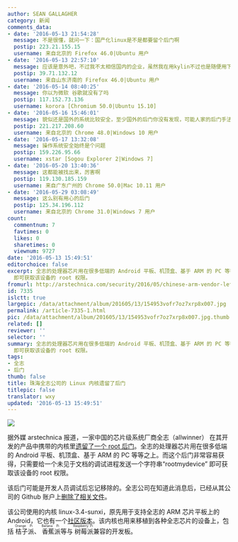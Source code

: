 ```yaml
---
author: SEAN GALLAGHER
category: 新闻
comments_data:
- date: '2016-05-13 21:54:28'
  message: 不是很懂，就问一下：国产化linux是不是都要留个后门啊
  postip: 223.21.155.15
  username: 来自北京的 Firefox 46.0|Ubuntu 用户
- date: '2016-05-13 22:57:10'
  message: 应该是意外吧，不过我不太相信国内的企业，虽然我在用kylin不过也是随便用下
  postip: 39.71.132.12
  username: 来自山东济南的 Firefox 46.0|Ubuntu 用户
- date: '2016-05-14 08:40:25'
  message: 你以为微软 谷歌就没有了吗
  postip: 117.152.73.136
  username: korora [Chromium 50.0|Ubuntu 15.10]
- date: '2016-05-16 15:46:01'
  message: 貌似还是国外的系统比较安全，至少国外的后门你没有发现，可能人家的后门手法更高级 谁知道那
  postip: 221.217.208.60
  username: 来自北京的 Chrome 48.0|Windows 10 用户
- date: '2016-05-17 13:32:08'
  message: 操作系统安全始终是个问题
  postip: 159.226.95.66
  username: xstar [Sogou Explorer 2|Windows 7]
- date: '2016-05-20 13:40:36'
  message: 这都能被找出来，厉害啊
  postip: 119.130.185.159
  username: 来自广东广州的 Chrome 50.0|Mac 10.11 用户
- date: '2016-05-29 03:08:49'
  message: 这么别有用心的后门
  postip: 125.34.196.112
  username: 来自北京的 Chrome 31.0|Windows 7 用户
count:
  commentnum: 7
  favtimes: 0
  likes: 0
  sharetimes: 0
  viewnum: 9727
date: '2016-05-13 15:49:51'
editorchoice: false
excerpt: 全志的处理器芯片用在很多低端的 Android 平板、机顶盒、基于 ARM 的 PC 等等之上。而这个后门非常容易获得，只需要给一个未见于文档的调试进程发送一个字符串“rootmydevice”
  即可获取该设备的 root 权限。
fromurl: http://arstechnica.com/security/2016/05/chinese-arm-vendor-left-developer-backdoor-in-kernel-for-android-pi-devices/
id: 7335
islctt: true
largepic: /data/attachment/album/201605/13/154953vofr7oz7xrp8x007.jpg
permalink: /article-7335-1.html
pic: /data/attachment/album/201605/13/154953vofr7oz7xrp8x007.jpg.thumb.jpg
related: []
reviewer: ''
selector: ''
summary: 全志的处理器芯片用在很多低端的 Android 平板、机顶盒、基于 ARM 的 PC 等等之上。而这个后门非常容易获得，只需要给一个未见于文档的调试进程发送一个字符串“rootmydevice”
  即可获取该设备的 root 权限。
tags:
- 全志
- 后门
thumb: false
title: 珠海全志公司的 Linux 内核遗留了后门
titlepic: false
translator: wxy
updated: '2016-05-13 15:49:51'
---
```


![](/data/attachment/album/201605/13/154953vofr7oz7xrp8x007.jpg)


据外媒 arstechnica 报道，一家中国的芯片级系统厂商全志（allwinner） 在其开发的产品中携带的内核里[遗留了一个 root 后门](http://forum.armbian.com/index.php/topic/1108-security-alert-for-allwinner-sun8i-h3a83th8/http://forum.armbian.com/index.php/topic/1108-security-alert-for-allwinner-sun8i-h3a83th8/)。全志的处理器芯片用在很多低端的 Android 平板、机顶盒、基于 ARM 的 PC 等等之上。而这个后门非常容易获得，只需要给一个未见于文档的调试进程发送一个字符串“rootmydevice” 即可获取该设备的 root 权限。


该后门可能是开发人员调试后忘记移除的。全志公司在知道此消息后，已经从其公司的 Github 账户上[删除了相关文件](https://github.com/allwinner-zh/linux-3.4-sunxi/blob/master/arch/arm/mach-sunxi/sunxi-debug.c#L41)。


该公司使用的内核 linux-3.4-sunxi，原先用于支持全志的 ARM 芯片平板上的 Android，它也有一个[社区版本](https://linux-sunxi.org/Linux_Kernel)。该内核也用来移植到各种全志芯片的设备上，包括<ruby> 桔子派 <rp>  （ </rp> <rt>  Orange Pi </rt> <rp>  ） </rp></ruby>、<ruby> 香蕉派 <rp>  （ </rp> <rt>  Banana Pi </rt> <rp>  ） </rp></ruby>等与<ruby> 树莓派 <rp>  （ </rp> <rt>  Raspberry Pi </rt> <rp>  ） </rp></ruby>兼容的开发板。